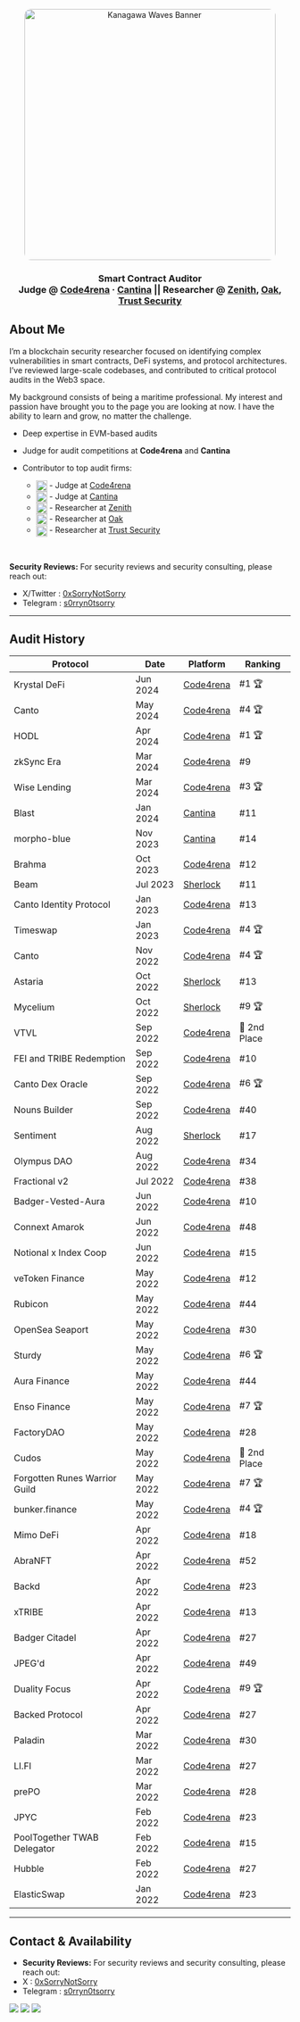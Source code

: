  <p align="center">
  <img src="https://images.alphacoders.com/695/thumb-1920-69561.jpg" alt="Kanagawa Waves Banner" width="450px" style="border-radius:12px; max-width:100%;" />
</p>

<h3 align="center">
  Smart Contract Auditor <br>
  Judge @ <a href="https://code4rena.com">Code4rena</a> · <a href="https://cantina.xyz/">Cantina</a> ||
  Researcher @
  <a href="https://www.zenith.security/">Zenith</a>,
  <a href="https://www.oaksecurity.io/">Oak</a>,
  <a href="https://www.trust-security.xyz/">Trust Security</a>
</h3>



##  About Me

I’m a blockchain security researcher focused on identifying complex vulnerabilities in smart contracts, DeFi systems, and protocol architectures. I’ve reviewed large-scale codebases, and contributed to critical protocol audits in the Web3 space. 

My background consists of being a maritime professional. My interest and passion have brought you to the page you are looking at now. I have the ability to learn and grow, no matter the challenge.

- Deep expertise in EVM-based audits

- Judge for audit competitions at **Code4rena** and **Cantina**

- Contributor to top audit firms:
  - <img src="https://code4rena.com/images/c4-logo-icon.svg" alt="Code4rena Logo" height="20" style="vertical-align: middle;"/> - Judge at [Code4rena](https://code4rena.com)
  - <img src="https://cdn.prod.website-files.com/6741f9996a3c2c0fa84c2df0/678fc5b715d04efdf209cf7a_pictogram-brand-white.svg" alt="Cantina Logo" height="20" style="vertical-align: middle;"/> - Judge at [Cantina](https://cantina.xyz/)
  - <img src="https://cdn.prod.website-files.com/678a0c632f0d4c0da9dc074d/678a0c632f0d4c0da9dc07cb_Logo.svg" alt="Zenith Logo" height="20" style="vertical-align: middle;"/> - Researcher at [Zenith](https://www.zenith.security/)
  - <img src="https://cdn.prod.website-files.com/645954cb638e932c6cd1949a/64596abc1b8dbb2b2e122098_oak-logo-white.svg" alt="Oak Logo" height="20" style="vertical-align: middle;"/> - Researcher at [Oak](https://www.oaksecurity.io/)
  - <img src="https://static.wixstatic.com/media/a805f3_911b0fb0c064408bacecb7253f077e82~mv2.png/v1/fill/w_138,h_138,al_c,q_85,usm_0.66_1.00_0.01,enc_avif,quality_auto/a805f3_911b0fb0c064408bacecb7253f077e82~mv2.png" alt="Trust Security Logo" height="20" style="vertical-align: middle;"/> - Researcher at [Trust Security](https://www.trust-security.xyz/)


<br>

**Security Reviews:** For security reviews and security consulting, please reach out: 
- X/Twitter : [0xSorryNotSorry](https://x.com/0xSorryNotSorry) 
- Telegram  :  [s0rryn0tsorry](https://t.me/s0rryn0tsorry)

---
## Audit History

| Protocol | Date | Platform | Ranking |
|----------|------|----------|---------|
| Krystal DeFi | Jun 2024 | [Code4rena](https://code4rena.com/audits/2024-06-krystal-defi-invitational) | #1 🏆 |
| Canto | May 2024 | [Code4rena](https://code4rena.com/audits/2024-05-canto) | #4 🏆 |
| HODL | Apr 2024 | [Code4rena](https://code4rena.com/audits/2024-04-hodl-invitational) | #1 🏆 |
| zkSync Era | Mar 2024 | [Code4rena](https://code4rena.com/audits/2024-03-zksync-era) | #9 |
| Wise Lending | Mar 2024 | [Code4rena](https://code4rena.com/audits/2024-03-wise-lending) | #3 🏆 |
| Blast | Jan 2024 | [Cantina](https://cantina.xyz/code/c90131b4-5c7c-4ebc-a1f3-8002d219bfe0) | #11 |
| morpho-blue | Nov 2023 | [Cantina](https://cantina.xyz/code/d86b7f95-e574-4092-8ea2-78dcac2f54f1) | #14 |
| Brahma | Oct 2023 | [Code4rena](https://code4rena.com/audits/2023-10-brahma) | #12 |
| Beam | Jul 2023 | [Sherlock](https://audits.sherlock.xyz/contests/beam) | #11 |
| Canto Identity Protocol | Jan 2023 | [Code4rena](https://code4rena.com/audits/2023-01-canto-identity-protocol) | #13 |
| Timeswap | Jan 2023 | [Code4rena](https://code4rena.com/audits/2023-01-timeswap) | #4 🏆 |
| Canto | Nov 2022 | [Code4rena](https://code4rena.com/contests/2022-11-canto) | #4 🏆 |
| Astaria | Oct 2022 | [Sherlock](https://audits.sherlock.xyz/contests/astaria) | #13 |
| Mycelium | Oct 2022 | [Sherlock](https://audits.sherlock.xyz/contests/mycelium) | #9 🏆 |
| VTVL | Sep 2022 | [Code4rena](https://code4rena.com/contests/2022-09-vtvl) | 🥈 2nd Place |
| FEI and TRIBE Redemption | Sep 2022 | [Code4rena](https://code4rena.com/contests/2022-09-fei-and-tribe-redemption) | #10 |
| Canto Dex Oracle | Sep 2022 | [Code4rena](https://code4rena.com/contests/2022-09-canto-dex-oracle) | #6 🏆 |
| Nouns Builder | Sep 2022 | [Code4rena](https://code4rena.com/contests/2022-09-nouns-builder) | #40 |
| Sentiment | Aug 2022 | [Sherlock](https://audits.sherlock.xyz/contests/sentiment) | #17 |
| Olympus DAO | Aug 2022 | [Code4rena](https://code4rena.com/contests/2022-08-olympus-dao) | #34 |
| Fractional v2 | Jul 2022 | [Code4rena](https://code4rena.com/contests/2022-07-fractional-v2) | #38 |
| Badger-Vested-Aura | Jun 2022 | [Code4rena](https://code4rena.com/contests/2022-06-badger-vested-aura) | #10 |
| Connext Amarok | Jun 2022 | [Code4rena](https://code4rena.com/contests/2022-06-connext-amarok) | #48 |
| Notional x Index Coop | Jun 2022 | [Code4rena](https://code4rena.com/contests/2022-06-notional-x-index-coop) | #15 |
| veToken Finance | May 2022 | [Code4rena](https://code4rena.com/contests/2022-05-vetoken-finance) | #12 |
| Rubicon | May 2022 | [Code4rena](https://code4rena.com/contests/2022-05-rubicon) | #44 |
| OpenSea Seaport | May 2022 | [Code4rena](https://code4rena.com/contests/2022-05-opensea-seaport) | #30 |
| Sturdy | May 2022 | [Code4rena](https://code4rena.com/contests/2022-05-sturdy) | #6 🏆 |
| Aura Finance | May 2022 | [Code4rena](https://code4rena.com/contests/2022-05-aura-finance) | #44 |
| Enso Finance | May 2022 | [Code4rena](https://code4rena.com/contests/2022-05-enso-finance) | #7 🏆 |
| FactoryDAO | May 2022 | [Code4rena](https://code4rena.com/contests/2022-05-factorydao) | #28 |
| Cudos | May 2022 | [Code4rena](https://code4rena.com/contests/2022-05-cudos) | 🥈 2nd Place |
| Forgotten Runes Warrior Guild | May 2022 | [Code4rena](https://code4rena.com/contests/2022-05-forgotten-runes-warrior-guild) | #7 🏆 |
| bunker.finance | May 2022 | [Code4rena](https://code4rena.com/contests/2022-05-bunker-finance) | #4 🏆 |
| Mimo DeFi | Apr 2022 | [Code4rena](https://code4rena.com/contests/2022-04-mimo-defi) | #18 |
| AbraNFT | Apr 2022 | [Code4rena](https://code4rena.com/contests/2022-04-abranft) | #52 |
| Backd | Apr 2022 | [Code4rena](https://code4rena.com/contests/2022-04-backd) | #23 |
| xTRIBE | Apr 2022 | [Code4rena](https://code4rena.com/contests/2022-04-xtribe) | #13 |
| Badger Citadel | Apr 2022 | [Code4rena](https://code4rena.com/contests/2022-04-badger-citadel) | #27 |
| JPEG'd | Apr 2022 | [Code4rena](https://code4rena.com/contests/2022-04-jpegd) | #49 |
| Duality Focus | Apr 2022 | [Code4rena](https://code4rena.com/contests/2022-04-duality-focus) | #9 🏆 |
| Backed Protocol | Apr 2022 | [Code4rena](https://code4rena.com/contests/2022-04-backed-protocol) | #27 |
| Paladin | Mar 2022 | [Code4rena](https://code4rena.com/contests/2022-03-paladin) | #30 |
| LI.FI | Mar 2022 | [Code4rena](https://code4rena.com/contests/2022-03-lifi) | #27 |
| prePO | Mar 2022 | [Code4rena](https://code4rena.com/contests/2022-03-prepo) | #28 |
| JPYC | Feb 2022 | [Code4rena](https://code4rena.com/contests/2022-02-jpyc) | #23 |
| PoolTogether TWAB Delegator | Feb 2022 | [Code4rena](https://code4rena.com/contests/2022-02-pooltogether-twab-delegator) | #15 |
| Hubble | Feb 2022 | [Code4rena](https://code4rena.com/contests/2022-02-hubble) | #27 |
| ElasticSwap | Jan 2022 | [Code4rena](https://code4rena.com/contests/2022-01-elasticswap) | #23 |


---

##  Contact & Availability

- **Security Reviews:** For security reviews and security consulting, please reach out: 
- X : [0xSorryNotSorry](https://x.com/0xSorryNotSorry) 
- Telegram :  [s0rryn0tsorry](https://t.me/s0rryn0tsorry)


<p>
  <a href="https://x.com/0xSorryNotSorry"><img src="https://img.shields.io/badge/Twitter-%231DA1F2?style=flat&logo=twitter&logoColor=white" /></a>
  <a href="https://t.me/s0rryn0tsorry"><img src="https://img.shields.io/badge/Telegram-2CA5E0?style=flat&logo=telegram&logoColor=white" /></a>
  <a href="https://github.com/0xSorryNotSorry"><img src="https://img.shields.io/badge/GitHub-%23121011.svg?style=flat&logo=github&logoColor=white" /></a>
</p>
